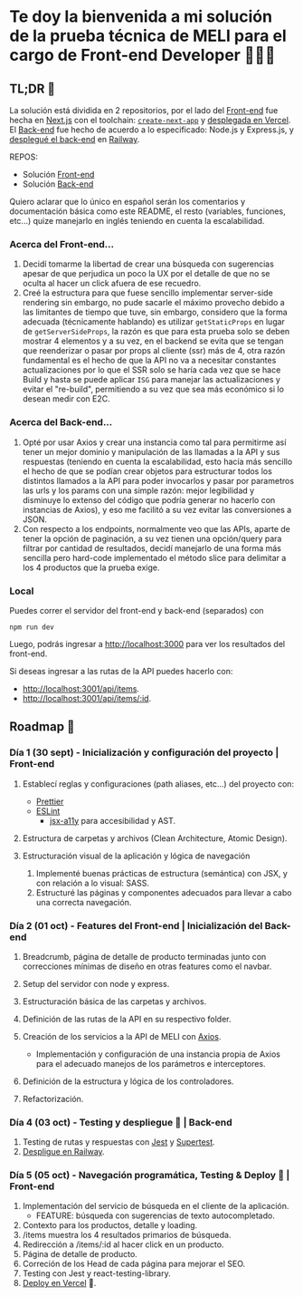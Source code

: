# Te doy la bienvenida a mi solución de la prueba técnica de MELI para el cargo de Front-end Developer 👨🏽‍💻

## TL;DR 👻 

La solución está dividida en 2 repositorios, por el lado del [Front-end](https://github.com/edgeorgie/meli-technical-test-next) fue hecha en [Next.js](https://nextjs.org/) con el toolchain: [`create-next-app`](https://github.com/vercel/next.js/tree/canary/packages/create-next-app) y [desplegada en Vercel](https://meli-technical-test-next.vercel.app/). El [Back-end](https://github.com/edgeorgie/meli-technical-test-backend) fue hecho de acuerdo a lo especificado: Node.js y Express.js, y [desplegué el back-end](https://meli-technical-test-backend-production-78cf.up.railway.app/api/items) en [Railway](https://railway.app/).

REPOS: 
- Solución [Front-end](https://github.com/edgeorgie/meli-technical-test-next)
- Solución [Back-end](https://github.com/edgeorgie/meli-technical-test-backend)

Quiero aclarar que lo único en español serán los comentarios y documentación básica como este README, el resto (variables, funciones, etc...) quize manejarlo en inglés teniendo en cuenta la escalabilidad.

### Acerca del Front-end...
1. Decidí tomarme la libertad de crear una búsqueda con sugerencias apesar de que perjudica un poco la UX por el detalle de que no se oculta al hacer un click afuera de ese recuedro.
2. Creé la estructura para que fuese sencillo implementar server-side rendering sin embargo, no pude sacarle el máximo provecho debido a las limitantes de tiempo que tuve, sin embargo, considero que la forma adecuada (técnicamente hablando) es utilizar `getStaticProps` en lugar de `getServerSideProps`, la razón es que para esta prueba solo se deben mostrar 4 elementos y a su vez, en el backend se evita que se tengan que reenderizar o pasar por props al cliente (ssr) más de 4, otra razón fundamental es el hecho de que la API no va a necesitar constantes actualizaciones por lo que el SSR solo se haría cada vez que se hace Build y hasta se puede aplicar `ISG` para manejar las actualizaciones y evitar el "re-build", permitiendo a su vez que sea más económico si lo desean medir con E2C.

### Acerca del Back-end...
1. Opté por usar Axios y crear una instancia como tal para permitirme así tener un mejor dominio y manipulación de las llamadas a la API y sus respuestas (teniendo en cuenta la escalabilidad, esto hacía más sencillo el hecho de que se podían crear objetos para estructurar todos los distintos llamados a la API para poder invocarlos y pasar por parametros las urls y los params con una simple razón: mejor legibilidad y disminuye lo extenso del código que podría generar no hacerlo con instancias de Axios), y eso me facilitó a su vez evitar las conversiones a JSON.
2. Con respecto a los endpoints, normalmente veo que las APIs, aparte de tener la opción de paginación, a su vez tienen una opción/query para filtrar por cantidad de resultados, decidí manejarlo de una forma más sencilla pero hard-code implementado el método slice para delimitar a los 4 productos que la prueba exige.

### Local
Puedes correr el servidor del front-end y back-end (separados) con
```
npm run dev
```

Luego, podrás ingresar a [http://localhost:3000](http://localhost:3000) para ver los resultados del front-end.

Si deseas ingresar a las rutas de la API puedes hacerlo con: 
- [http://localhost:3001/api/items](http://localhost:3001/api/items).
- [http://localhost:3001/api/items/:id](http://localhost:3001/api/items/:id).

## Roadmap 🏁

### Día 1 (30 sept) - Inicialización y configuración del proyecto | Front-end

1. Establecí reglas y configuraciones (path aliases, etc...) del proyecto con:
    - [Prettier](https://prettier.io/docs/en/index.html)
    - [ESLint](https://eslint.org/docs/latest/)
        - [jsx-a11y](https://www.npmjs.com/package/eslint-plugin-jsx-a11y) para accesibilidad y AST.

2. Estructura de carpetas y archivos (Clean Architecture, Atomic Design).
3. Estructuración visual de la aplicación y lógica de navegación
    1. Implementé buenas prácticas de estructura (semántica) con JSX, y con relación a lo visual: SASS.
    2. Estructuré las páginas y componentes adecuados para llevar a cabo una correcta navegación.

### Día 2 (01 oct) - Features del Front-end | Inicialización del Back-end

1. Breadcrumb, página de detalle de producto terminadas junto con correcciones mínimas de diseño en otras features como el navbar.

2. Setup del servidor con node y express.
3. Estructuración básica de las carpetas y archivos.
4. Definición de las rutas de la API en su respectivo folder.
5. Creación de los servicios a la API de MELI con [Axios](https://github.com/axios/axios).
    - Implementación y configuración de una instancia propia de Axios para el adecuado manejos de los parámetros e interceptores.
6. Definición de la estructura y lógica de los controladores.
7. Refactorización.

### Día 4 (03 oct) - Testing y despliegue 🚀 | Back-end

1. Testing de rutas y respuestas con [Jest](https://jestjs.io/) y [Supertest](https://www.npmjs.com/package/supertest).
2. [Despligue en Railway](https://meli-technical-test-backend-production-78cf.up.railway.app/api/items).

### Día 5 (05 oct) - Navegación programática, Testing & Deploy 🚀 | Front-end

1. Implementación del servicio de búsqueda en el cliente de la aplicación.
    - FEATURE: búsqueda con sugerencias de texto autocompletado.
2. Contexto para los productos, detalle y loading.
3. /items muestra los 4 resultados primarios de búsqueda.
4. Redirección a /items/:id al hacer click en un producto.
5. Página de detalle de producto.
6. Correción de los Head de cada página para mejorar el SEO.
7. Testing con Jest y react-testing-library.
8. [Deploy en Vercel](https://meli-technical-test-next.vercel.app/) 🤩.
